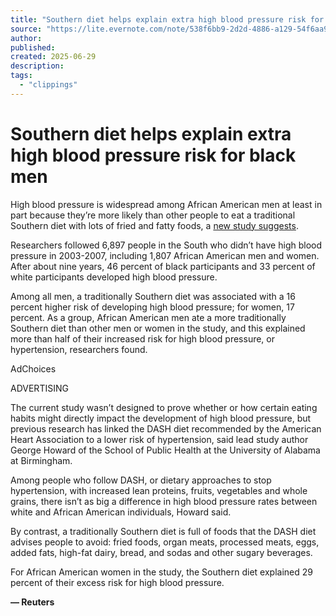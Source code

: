```yaml
---
title: "Southern diet helps explain extra high blood pressure risk for black men"
source: "https://lite.evernote.com/note/538f6bb9-2d2d-4886-a129-54f6aa90fb80"
author:
published:
created: 2025-06-29
description:
tags:
  - "clippings"
---
```

# Southern diet helps explain extra high blood pressure risk for black men

High blood pressure is widespread among African American men at least in part because they’re more likely than other people to eat a traditional Southern diet with lots of fried and fatty foods, a [new study suggests](https://bit.ly/2O0OPsW).

Researchers followed 6,897 people in the South who didn’t have high blood pressure in 2003-2007, including 1,807 African American men and women. After about nine years, 46 percent of black participants and 33 percent of white participants developed high blood pressure.

Among all men, a traditionally Southern diet was associated with a 16 percent higher risk of developing high blood pressure; for women, 17 percent. As a group, African American men ate a more traditionally Southern diet than other men or women in the study, and this explained more than half of their increased risk for high blood pressure, or hypertension, researchers found.

AdChoices

ADVERTISING

The current study wasn’t designed to prove whether or how certain eating habits might directly impact the development of high blood pressure, but previous research has linked the DASH diet recommended by the American Heart Association to a lower risk of hypertension, said lead study author George Howard of the School of Public Health at the University of Alabama at Birmingham.

Among people who follow DASH, or dietary approaches to stop hypertension, with increased lean proteins, fruits, vegetables and whole grains, there isn’t as big a difference in high blood pressure rates between white and African American individuals, Howard said.

By contrast, a traditionally Southern diet is full of foods that the DASH diet advises people to avoid: fried foods, organ meats, processed meats, eggs, added fats, high-fat dairy, bread, and sodas and other sugary beverages.

For African American women in the study, the Southern diet explained 29 percent of their excess risk for high blood pressure.

**— Reuters**